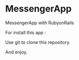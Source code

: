 # MessengerApp
MessengerApp with RubyonRails

For install this app :

Use git to clone this repository.

And enjoy.
